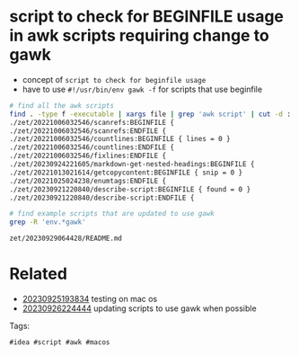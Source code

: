 # script to check for BEGINFILE usage in awk scripts requiring change to gawk

- concept of `script to check for beginfile usage`
- have to use `#!/usr/bin/env gawk -f` for scripts that use beginfile

```bash
# find all the awk scripts
find . -type f -executable | xargs file | grep 'awk script' | cut -d : -f 1 | xargs grep 'BEGINFILE\|ENDFILE'
./zet/20221006032546/scanrefs:BEGINFILE {
./zet/20221006032546/scanrefs:ENDFILE {
./zet/20221006032546/countlines:BEGINFILE { lines = 0 }
./zet/20221006032546/countlines:ENDFILE {
./zet/20221006032546/fixlines:ENDFILE {
./zet/20230924221605/markdown-get-nested-headings:BEGINFILE {
./zet/20221013021614/getcopycontent:BEGINFILE { snip = 0 }
./zet/20221025024238/enumtags:ENDFILE {
./zet/20230921220840/describe-script:BEGINFILE { found = 0 }
./zet/20230921220840/describe-script:ENDFILE {

# find example scripts that are updated to use gawk
grep -R 'env.*gawk'
```

` zet/20230929064428/README.md `

# Related

- [20230925193834](/zet/20230925193834/README.md) testing on mac os
- [20230926224444](/zet/20230926224444/README.md) updating scripts to use gawk when possible

Tags:

    #idea #script #awk #macos

